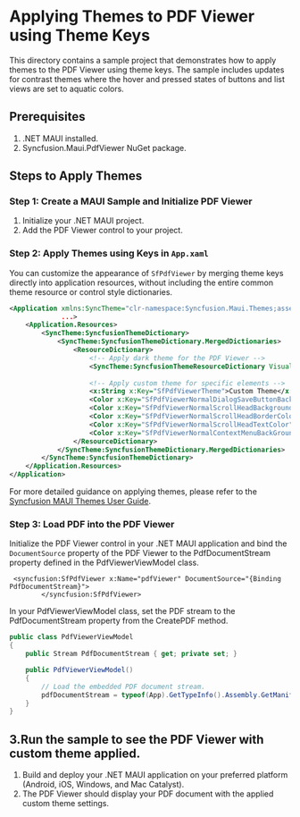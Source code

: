 # Applying Themes to PDF Viewer using Theme Keys

This directory contains a sample project that demonstrates how to apply themes to the PDF Viewer using theme keys. The sample includes updates for contrast themes where the hover and pressed states of buttons and list views are set to aquatic colors.

## Prerequisites
1. .NET MAUI installed.
2. Syncfusion.Maui.PdfViewer NuGet package.

## Steps to Apply Themes

### Step 1: Create a MAUI Sample and Initialize PDF Viewer

1. Initialize your .NET MAUI project.
2. Add the PDF Viewer control to your project.

### Step 2: Apply Themes using Keys in `App.xaml`

You can customize the appearance of `SfPdfViewer` by merging theme keys directly into application resources, without including the entire common theme resource or control style dictionaries.

```xml
<Application xmlns:SyncTheme="clr-namespace:Syncfusion.Maui.Themes;assembly=Syncfusion.Maui.Core"
             ...>
    <Application.Resources>
        <SyncTheme:SyncfusionThemeDictionary>
            <SyncTheme:SyncfusionThemeDictionary.MergedDictionaries>
                <ResourceDictionary>
                    <!-- Apply dark theme for the PDF Viewer -->
                    <SyncTheme:SyncfusionThemeResourceDictionary VisualTheme="MaterialDark"/>
                    
                    <!-- Apply custom theme for specific elements -->
                    <x:String x:Key="SfPdfViewerTheme">Custom Theme</x:String>
                    <Color x:Key="SfPdfViewerNormalDialogSaveButtonBackgroundColor">Aqua</Color>
                    <Color x:Key="SfPdfViewerNormalScrollHeadBackgroundColor">Red</Color>
                    <Color x:Key="SfPdfViewerNormalScrollHeadBorderColor">Blue</Color>
                    <Color x:Key="SfPdfViewerNormalScrollHeadTextColor">Green</Color>
                    <Color x:Key="SfPdfViewerNormalContextMenuBackGroundColor">Yellow</Color>
                </ResourceDictionary>
            </SyncTheme:SyncfusionThemeDictionary.MergedDictionaries>
        </SyncTheme:SyncfusionThemeDictionary>
    </Application.Resources>
</Application>
```
For more detailed guidance on applying themes, please refer to the [Syncfusion MAUI Themes User Guide](https://help.syncfusion.com/maui/themes/themes).       

### Step 3: Load PDF into the PDF Viewer
Initialize the PDF Viewer control in your .NET MAUI application and bind the `DocumentSource` property of the PDF Viewer to the PdfDocumentStream property defined in the PdfViewerViewModel class.

```xaml
 <syncfusion:SfPdfViewer x:Name="pdfViewer" DocumentSource="{Binding PdfDocumentStream}">
        </syncfusion:SfPdfViewer>
``` 

In your PdfViewerViewModel class, set the PDF stream to the PdfDocumentStream property from the CreatePDF method. 

```csharp
public class PdfViewerViewModel
{
    public Stream PdfDocumentStream { get; private set; }

    public PdfViewerViewModel()
    {
        // Load the embedded PDF document stream.
        pdfDocumentStream = typeof(App).GetTypeInfo().Assembly.GetManifestResourceStream("PDFViewerThemes.Assets.PDF_Succinctly.pdf");
    }
}
``` 
## 3.Run the sample to see the PDF Viewer with custom theme applied.
1. Build and deploy your .NET MAUI application on your preferred platform (Android, iOS, Windows, and Mac Catalyst).
2. The PDF Viewer should display your PDF document with the applied custom theme settings.